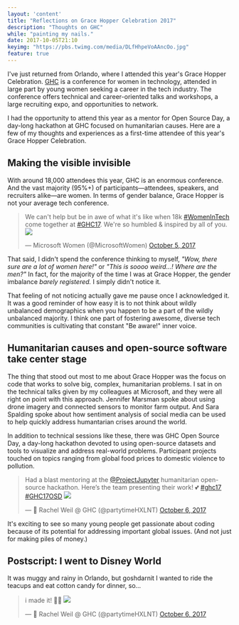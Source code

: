 ```yaml
---
layout: 'content'
title: "Reflections on Grace Hopper Celebration 2017"
description: "Thoughts on GHC"
while: "painting my nails."
date: 2017-10-05T21:10
keyimg: "https://pbs.twimg.com/media/DLfHhpeVoAAncOo.jpg"
feature: true
---
```


I've just returned from Orlando, where I attended this year's Grace Hopper Celebration. [GHC](http://ghc.anitab.org) is a conference for women in technology, attended in large part by young women seeking a career in the tech industry. The conference offers technical and career-oriented talks and workshops, a large recruiting expo, and opportunities to network. 

I had the opportunity to attend this year as a mentor for Open Source Day, a day-long hackathon at GHC focused on humanitarian causes. Here are a few of my thoughts and experiences as a first-time attendee of this year's Grace Hopper Celebration.

## Making the visible invisible

With around 18,000 attendees this year, GHC is an enormous conference. And the vast majority (95%+) of participants&mdash;attendees, speakers, and recruiters alike&mdash;are women. In terms of gender balance, Grace Hopper is not your average tech conference.


 <blockquote class="twitter-tweet" data-lang="en"><p lang="en" dir="ltr">We can't help but be in awe of what it's like when 18k <a href="https://twitter.com/hashtag/WomenInTech?src=hash&amp;ref_src=twsrc%5Etfw">#WomenInTech</a> come together at <a href="https://twitter.com/hashtag/GHC17?src=hash&amp;ref_src=twsrc%5Etfw">#GHC17</a>. We're so humbled & inspired by all of you. 
 <a href="https://t.co/xa8wOB5g65"><img src="https://pbs.twimg.com/media/DLZ9z3zUQAAzxgP.jpg"></a></p>&mdash; Microsoft Women (@MicrosoftWomen) <a href="https://twitter.com/MicrosoftWomen/status/916057924597719040?ref_src=twsrc%5Etfw">October 5, 2017</a></blockquote><script async src="//platform.twitter.com/widgets.js" charset="utf-8"></script>


That said, I didn't spend the conference thinking to myself, *"Wow, there sure are a lot of women here!"* or *"This is soooo weird...! Where are the men?"* In fact, for the majority of the time I was at Grace Hopper, the gender imbalance *barely registered.* I simply didn't notice it. 

That feeling of not noticing actually gave me pause once I acknowledged it. It was a good reminder of how easy it is to not think about wildly unbalanced demographics when you happen to be a part of the wildly unbalanced majority. I think one part of fostering awesome, diverse tech communities is cultivating that constant "Be aware!" inner voice.

## Humanitarian causes and open-source software take center stage

The thing that stood out most to me about Grace Hopper was the focus on code that works to solve big, complex, humanitarian problems. I sat in on the technical talks given by my colleagues at Microsoft, and they were all right on point with this approach. Jennifer Marsman spoke about using drone imagery and connected sensors to monitor farm output. And Sara Spalding spoke about how sentiment analysis of social media can be used to help quickly address humantarian crises around the world. 

In addition to technical sessions like these, there was GHC Open Source Day, a day-long hackathon devoted to using open-source datasets and tools to visualize and address real-world problems. Participant projects touched on topics ranging from global food prices to domestic violence to pollution.

<blockquote class="twitter-tweet" data-lang="en"><p lang="en" dir="ltr">Had a blast mentoring at the <a href="https://twitter.com/ProjectJupyter?ref_src=twsrc%5Etfw">@ProjectJupyter</a> humanitarian open-source hackathon. Here’s the team presenting their work! 💕 <a href="https://twitter.com/hashtag/ghc17?src=hash&amp;ref_src=twsrc%5Etfw">#ghc17</a> <a href="https://twitter.com/hashtag/GHC17OSD?src=hash&amp;ref_src=twsrc%5Etfw">#GHC17OSD</a> 
<a href="https://t.co/rpKQ0mdQqf"><img src="https://pbs.twimg.com/media/DLap63bVoAAUKOE.jpg"></a></p>&mdash; 🍭 Rachel Weil @ GHC (@partytimeHXLNT) <a href="https://twitter.com/partytimeHXLNT/status/916106411964338176?ref_src=twsrc%5Etfw">October 6, 2017</a></blockquote>

It's exciting to see so many young people get passionate about coding because of its potential for addressing important global issues. (And not just for making piles of money.)

## Postscript: I went to Disney World

It was muggy and rainy in Orlando, but goshdarnit I wanted to ride the teacups and eat cotton candy for dinner, so...

<blockquote class="twitter-tweet" data-lang="en"><p lang="en" dir="ltr">i made it! 🏰🌈 
<a href="https://t.co/IbNKnasgOF"><img src="https://pbs.twimg.com/media/DLfHhpeVoAAncOo.jpg"></a></p>&mdash; 🍭 Rachel Weil @ GHC (@partytimeHXLNT) <a href="https://twitter.com/partytimeHXLNT/status/916420449730465792?ref_src=twsrc%5Etfw">October 6, 2017</a></blockquote>

